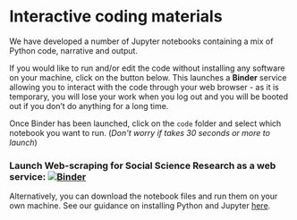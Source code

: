 # Interactive coding materials

We have developed a number of Jupyter notebooks containing a mix of Python code, narrative and output.

If you would like to run and/or edit the code without installing any software on your machine, click on the button below. This launches a **Binder** service allowing you to interact with the code through your web browser - as it is temporary, you will lose your work when you log out and you will be booted out if you don’t do anything for a long time.

Once Binder has been launched, click on the `code` folder and select which notebook you want to run. (*Don't worry if takes 30 seconds or more to launch*)

### Launch Web-scraping for Social Science Research as a web service: [![Binder](http://mybinder.org/badge_logo.svg)](https://mybinder.org/v2/gh/UKDataServiceOpen/web-scraping/master)<br>

Alternatively, you can download the notebook files and run them on your own machine. See our guidance on installing Python and Jupyter [here](LINK).